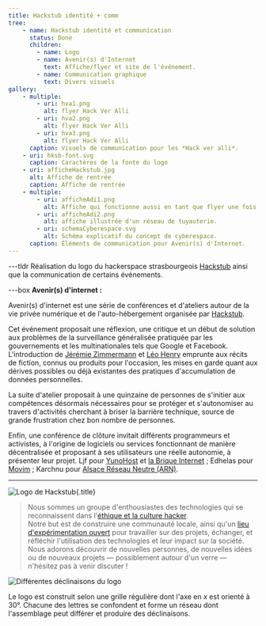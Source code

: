 ```yaml
---
title: Hackstub identité + comm
tree:
    - name: Hackstub identité et communication
      status: Done
      children:
        - name: Logo
        - name: Avenir(s) d'Internet
          text: Affiche/flyer et site de l'événement.
        - name: Communication graphique
          text: Divers visuels
gallery:
    - multiple:
        - uri: hva1.png
          alt: flyer Hack Ver Alli
        - uri: hva2.png
          alt: flyer Hack Ver Alli
        - uri: hva3.png
          alt: flyer Hack Ver Alli
      caption: Visuels de communication pour les *Hack ver alli*.
    - uri: hksb-font.svg
      caption: Caractères de la fonte du logo
    - uri: afficheHackstub.jpg
      alt: Affiche de rentrée
      caption: Affiche de rentrée
    - multiple:
        - uri: afficheAdi1.png
          alt: Affiche qui fonctionne aussi en tant que flyer une fois pliée, illustration d'un réseau de tuyauterie en fond.
        - uri: afficheAdi2.png
          alt: affiche illustrée d'un réseau de tuyauterie.
        - uri: schemaCyberespace.svg
          alt: Schéma explicatif du concept de cyberespace.
      caption: Éléments de communication pour Avenir(s) d'Internet.
---
```

---tldr
Réalisation du logo du hackerspace strasbourgeois [Hackstub](https://hackstub.netlib.re/landpage/) ainsi que la communication de certains événements.

---box
**Avenir(s) d'internet :**

Avenir(s) d'internet est une série de conférences et d'ateliers autour de la vie privée numérique et de l'auto-hébergement organisée par [Hackstub](https://hackstub.netlib.re/landpage/).

Cet événement proposait une réflexion, une critique et un début de solution aux problèmes de la surveillance généralisée pratiquée par les gouvernements et les multinationales tels que Google et Facebook. L'introduction de [Jérémie Zimmermann](https://twitter.com/jerezim?lang=fr) et [Léo Henry](http://leo-henry.com/) emprunte aux récits de fiction, connus ou produits pour l'occasion, les mises en garde quant aux dérives possibles ou déjà existantes des pratiques d'accumulation de données personnelles.

La suite d'atelier proposait à une quinzaine de personnes de s'initier aux compétences désormais nécessaires pour se protéger et s'autonomiser au travers d'activités cherchant à briser la barrière technique, source de grande frustration chez bon nombre de personnes.

Enfin, une conférence de clôture invitait différents programmeurs et activistes, à l'origine de logiciels ou services fonctionnant de manière décentralisée et proposant à ses utilisateurs une réelle autonomie, à présenter leur projet. Ljf pour [YunoHost](https://yunohost.org/) et [la Brique Internet](https://labriqueinter.net/) ; Edhelas pour [Movim](https://movim.eu/) ; Karchnu pour [Alsace Réseau Neutre (ARN)](http://arn-fai.net/).

---
![Logo de Hackstub](logo-hksb.svg){.title}

> Nous sommes un groupe d'enthousiastes des technologies qui se reconnaissent dans l'[éthique et la culture hacker](https://fr.wikipedia.org/wiki/Hacker_(sous-culture)).  
> Notre but est de construire une communauté locale, ainsi qu'un [lieu d'expérimentation ouvert](https://fr.wikipedia.org/wiki/Hackerspace) pour travailler sur des projets, échanger, et réfléchir l'utilisation des technologies et leur impact sur la société.  
> Nous adorons découvrir de nouvelles personnes, de nouvelles idées ou de nouveaux projets — possiblement autour d'un verre — n'hésitez pas à venir discuter !

![Différentes déclinaisons du logo](logosDeclinaison.svg)

Le logo est construit selon une grille régulière dont l'axe en *x* est orienté à 30°. Chacune des lettres se confondent et forme un réseau dont l'assemblage peut différer et produire des déclinaisons.
